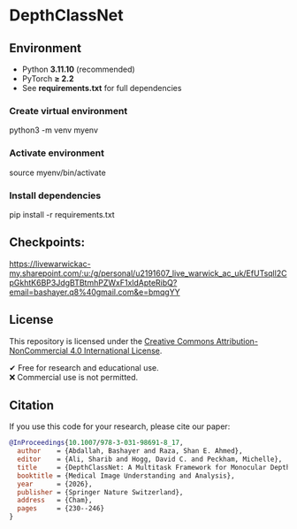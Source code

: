 # DepthClassNet
## Environment
- Python **3.11.10** (recommended)  
- PyTorch **≥ 2.2**  
- See **requirements.txt** for full dependencies
  
### Create virtual environment
python3 -m venv myenv

### Activate environment
source myenv/bin/activate  

### Install dependencies
pip install -r requirements.txt

## Checkpoints:
https://livewarwickac-my.sharepoint.com/:u:/g/personal/u2191607_live_warwick_ac_uk/EfUTsqll2CpGkhtK6BP3JdgBTBtmhPZWxF1xldApteRibQ?email=bashayer.q8%40gmail.com&e=bmqgYY

## License
This repository is licensed under the 
[Creative Commons Attribution-NonCommercial 4.0 International License](https://creativecommons.org/licenses/by-nc/4.0/).

✔ Free for research and educational use.  
❌ Commercial use is not permitted.

## Citation
If you use this code for your research, please cite our paper:
```bibtex
@InProceedings{10.1007/978-3-031-98691-8_17,
  author    = {Abdallah, Bashayer and Raza, Shan E. Ahmed},
  editor    = {Ali, Sharib and Hogg, David C. and Peckham, Michelle},
  title     = {DepthClassNet: A Multitask Framework for Monocular Depth Estimation and Texture Classification in Endoscopic Imaging},
  booktitle = {Medical Image Understanding and Analysis},
  year      = {2026},
  publisher = {Springer Nature Switzerland},
  address   = {Cham},
  pages     = {230--246}
}


